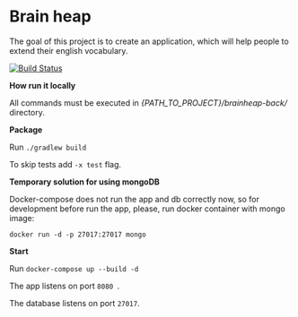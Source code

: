# Brain heap

The goal of this project is to create an application, which will help people to extend their english vocabulary.

[![Build Status](https://travis-ci.org/annazarubina/brainheap-back.svg?branch=master)](https://travis-ci.org/annazarubina/brainheap-back)

**How run it locally** 

All commands must be executed in _{PATH_TO_PROJECT}/brainheap-back/_ directory.

**Package**

Run `./gradlew build`

To skip tests add `-x test` flag.

**Temporary solution for using mongoDB**

Docker-compose does not run the app and db correctly now, so for development
before run the app, please, run docker container with mongo image:

`docker run -d -p 27017:27017 mongo`

**Start**

Run `docker-compose up --build -d`

The app listens on port `8080 `.

The database listens on port `27017`.
